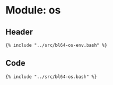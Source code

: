 # Module: os

## Header

```shell
{% include "../src/bl64-os-env.bash" %}
```

## Code

```shell
{% include "../src/bl64-os.bash" %}
```
